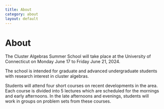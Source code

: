 ```yaml
---
title: About
category: about
layout: default
---
```


# About

The Cluster Algebras Summer School will take place at the University of Connecticut on Monday June 17 to Friday June 21, 2024.

The school is intended for graduate and advanced undergraduate students with research interest in cluster algebras.

Students will attend four short courses on recent developments in the area. Each course is divided into 5 lectures which are scheduled for the mornings and early afternoons. In the late afternoons and evenings, students will work in groups on problem sets from these courses.
